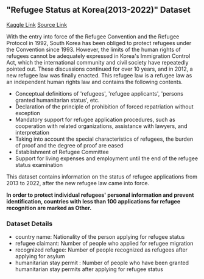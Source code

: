 ## "Refugee Status at Korea(2013-2022)" Dataset
[Kaggle Link](https://www.kaggle.com/datasets/hongseoi/refugee-status-at-korea2013-2022)
[Source Link](https://www.data.go.kr/data/15112444/fileData.do)

 With the entry into force of the Refugee Convention and the Refugee Protocol in 1992, South Korea has been obliged to protect refugees under the Convention since 1993. However, the limits of the human rights of refugees cannot be adequately expressed in Korea's Immigration Control Act, which the international community and civil society have repeatedly pointed out. These discussions continued for over 10 years, and in 2012, a new refugee law was finally enacted. This refugee law is a refugee law as an independent human rights law and contains the following contents.

* Conceptual definitions of 'refugees', 'refugee applicants', 'persons granted humanitarian status', etc.
* Declaration of the principle of prohibition of forced repatriation without exception
* Mandatory support for refugee application procedures, such as cooperation with related organizations, assistance with lawyers, and interpretation
* Taking into account the special characteristics of refugees, the burden of proof and the degree of proof are eased
* Establishment of Refugee Committee
* Support for living expenses and employment until the end of the refugee status examination

This dataset contains information on the status of refugee applications from 2013 to 2022, after the new refugee law came into force.

**In order to protect individual refugees' personal information and prevent identification, countries with less than 100 applications for refugee recognition are marked as Other.**

### Dataset Details
* country name: Nationality of the person applying for refugee status
* refugee claimant: 
Number of people who applied for refugee migration
* recognized refugee: Number of people recognized as refugees after applying for asylum
* humanitarian stay permit
: Number of people who have been granted humanitarian stay permits after applying for refugee status
